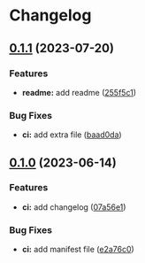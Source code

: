 # Changelog

## [0.1.1](https://github.com/rjferguson21/uds-hello-world/compare/v0.1.0...v0.1.1) (2023-07-20)


### Features

* **readme:** add readme ([255f5c1](https://github.com/rjferguson21/uds-hello-world/commit/255f5c17db5f0b3fc54bc6a1d993567d5c9bbb29))


### Bug Fixes

* **ci:** add extra file ([baad0da](https://github.com/rjferguson21/uds-hello-world/commit/baad0da14ef8b7bbbf0dfdb5bab90d1b703a15c3))

## [0.1.0](https://github.com/rjferguson21/uds-hello-world/compare/v0.0.1...v0.1.0) (2023-06-14)


### Features

* **ci:** add changelog ([07a56e1](https://github.com/rjferguson21/uds-hello-world/commit/07a56e1c61922412c98abfc351c03306490c394c))


### Bug Fixes

* **ci:** add manifest file ([e2a76c0](https://github.com/rjferguson21/uds-hello-world/commit/e2a76c054e9b0a729d77cd7c2e0c9cce1c923b01))
